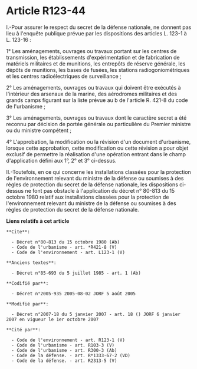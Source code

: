 # Article R123-44

I.-Pour assurer le respect du secret de la défense nationale, ne donnent pas lieu à l'enquête publique prévue par les
dispositions des articles L. 123-1 à L. 123-16 : 

1° Les aménagements, ouvrages ou travaux portant sur les centres de transmission, les établissements d'expérimentation et de
fabrication de matériels militaires et de munitions, les entrepôts de réserve générale, les dépôts de munitions, les bases de
fusées, les stations radiogoniométriques et les centres radioélectriques de surveillance ; 

2° Les aménagements, ouvrages ou travaux qui doivent être exécutés à l'intérieur des arsenaux de la marine, des aérodromes
militaires et des grands camps figurant sur la liste prévue au b de l'article R. 421-8 du code de l'urbanisme ; 

3° Les aménagements, ouvrages ou travaux dont le caractère secret a été reconnu par décision de portée générale ou
particulière du Premier ministre ou du ministre compétent ; 

4° L'approbation, la modification ou la révision d'un document d'urbanisme, lorsque cette approbation, cette modification ou
cette révision a pour objet exclusif de permettre la réalisation d'une opération entrant dans le champ d'application défini
aux 1°, 2° et 3° ci-dessus. 

II.-Toutefois, en ce qui concerne les installations classées pour la protection de l'environnement relevant du ministre de la
défense ou soumises à des règles de protection du secret de la défense nationale, les dispositions ci-dessus ne font pas
obstacle à l'application du décret n° 80-813 du 15 octobre 1980 relatif aux installations classées pour la protection de
l'environnement relevant du ministre de la défense ou soumises à des règles de protection du secret de la défense nationale.

**Liens relatifs à cet article**

	**Cite**:

	  - Décret n°80-813 du 15 octobre 1980 (Ab)
	  - Code de l'urbanisme - art. *R421-8 (V)
	  - Code de l'environnement - art. L123-1 (V)

	**Anciens textes**:

	  - Décret n°85-693 du 5 juillet 1985 - art. 1 (Ab)

	**Codifié par**:

	  - Décret n°2005-935 2005-08-02 JORF 5 août 2005

	**Modifié par**:

	  - Décret n°2007-18 du 5 janvier 2007 - art. 18 () JORF 6 janvier 2007 en vigueur le 1er octobre 2007

	**Cité par**:

	  - Code de l'environnement - art. R123-1 (V)
	  - Code de l'urbanisme - art. R103-3 (V)
	  - Code de l'urbanisme - art. R300-3 (Ab)
	  - Code de la défense. - art. R*1333-67-2 (VD)
	  - Code de la défense. - art. R2313-5 (V)
